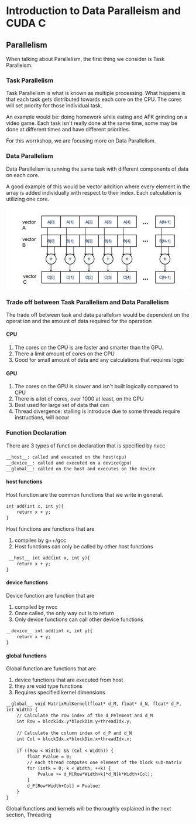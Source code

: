# Introduction to Data Paralleism and CUDA C
        
## Parallelism
When talking about Parallelism, the first thing we consider is Task Paralleism.
### Task Parallelism 
Task Parallelism is what is known as multiple processing.  What happens is that each task gets distributed towards each core on the CPU. The cores will set priority for those individual task.      

An example would be: doing homework while eating and AFK grinding on a video game. Each task isn't really done at the same time, some may be done at different times and have different priorities. 

For this worrkshop, we are focusing more on Data Parallelism.
### Data Parallelism
Data Parallelism is running the same task with different components of data on each core.       

A good example of this would be vector addition where every element in the array is added individually with respect to their index. Each calculation is utilizing one core. 

![](images/1.JPG)


### Trade off between Task Parallelism and Data Parallelism
The trade off between task and data parallelism would be dependent on the operat ion and the amount of data required for the operation 
#### CPU
1. The cores on the CPU is are faster and smarter than the GPU.
2. There a limit amount of cores on the CPU
3. Good for small amount of data and any calculations that requires logic
#### GPU
1. The cores on the GPU is slower and isn't built logically compared to CPU
2. There is a lot of cores, over 1000 at least, on the GPU
3. Best used for large set of data that can 
4. Thread divergence: stalling is introduce due to some threads require instructions, will occur



### Function Declaration
There are 3 types of function declaration that is specified by nvcc     
```angular2
__host__: called and executed on the host(cpu)                  
__device__: called and executed on a device(gpu)                    
__global__: called on the host and executes on the device   
```     


#### __host__ functions
Host function are the common functions that we write in general. 
```angular2
int add(int x, int y){
    return x + y;
}
```
Host functions are functions that are
1. compiles by g++/gcc
2. Host functions can only be called by other host functions

```angular2
 __host__ int add(int x, int y){                                                                        
    return x + y;
}
```


#### __device__ functions
Device function are function that are
1. compiled by nvcc 
2. Once called, the only way out is to return
3. Only device functions can call other device functions

```angular2
__device__ int add(int x, int y){
    return x + y;
}
```
#### __global__ functions
Global function are functions that are
1. device functions that are executed from host
2. they are void type functions
3. Requires specified kernel dimensions

```angular2
__global__ void MatrixMulKernel(float* d_M, float* d_N, float* d_P, int Width) {
    // Calculate the row index of the d_Pelement and d_M
    int Row = blockIdx.y*blockDim.y+threadIdx.y;

    // Calculate the column index of d_P and d_N
    int Col = blockIdx.x*blockDim.x+threadIdx.x;

    if ((Row < Width) && (Col < Width)) {
        float Pvalue = 0;
        // each thread computes one element of the block sub-matrix
        for (intk = 0; k < Width; ++k) {
            Pvalue += d_M[Row*Width+k]*d_N[k*Width+Col];
        }
        d_P[Row*Width+Col] = Pvalue;
    }
}
```
Global functions and kernels will be thoroughly explained in the next section, Threading

